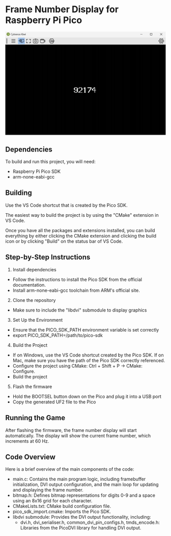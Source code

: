 Frame Number Display for Raspberry Pi Pico
================================

![](../img/frameNumber.jpeg)

Dependencies
------------
To build and run this project, you will need:

- Raspberry Pi Pico SDK
- arm-none-eabi-gcc

Building
--------
Use the VS Code shortcut that is created by the Pico SDK.

The easiest way to build the project is by using the "CMake" extension in VS Code.

Once you have all the packages and extensions installed, you can build everything by either clicking the CMake extension and clicking the build icon or by clicking "Build" on the status bar of VS Code.

Step-by-Step Instructions
-------------------------
1. Install dependencies
- Follow the instructions to install the Pico SDK from the official documentation.
- Install arm-none-eabi-gcc toolchain from ARM's official site.

2. Clone the repository 
- Make sure to include the "libdvi" submodule to display graphics

3. Set Up the Environment
- Ensure that the PICO_SDK_PATH environment variable is set correctly
- export PICO_SDK_PATH=/path/to/pico-sdk

4. Build the Project
- If on Windows, use the VS Code shortcut created by the Pico SDK. If on Mac, make sure you have the path of the Pico SDK correctly referenced.  
- Configure the project using CMake: Ctrl + Shift + P -> CMake: Configure.
- Build the project

5. Flash the firmware
- Hold the BOOTSEL button down on the Pico and plug it into a USB port
- Copy the generated UF2 file to the Pico

Running the Game
----------------
After flashing the firmware, the frame number display will start automatically. The display will show the current frame number, which increments at 60 Hz.

Code Overview
-------------
Here is a brief overview of the main components of the code:

- main.c: Contains the main program logic, including framebuffer initialization, DVI output configuration, and the main loop for updating and displaying the frame number.
- bitmap.h: Defines bitmap representations for digits 0-9 and a space using an 8x16 grid for each character.
- CMakeLists.txt: CMake build configuration file.
- pico_sdk_import.cmake: Imports the Pico SDK.
- libdvi submodule: Provides the DVI output functionality, including:
  - dvi.h, dvi_serialiser.h, common_dvi_pin_configs.h, tmds_encode.h: Libraries from the PicoDVI library for handling DVI output.
